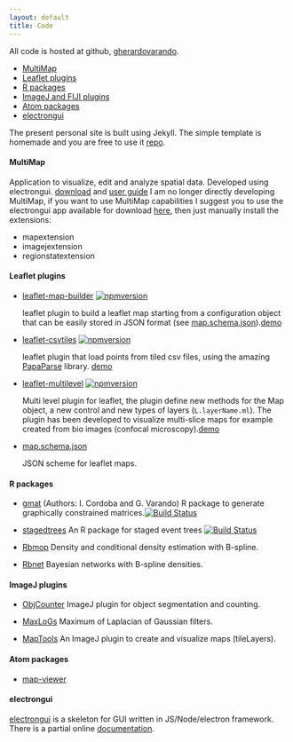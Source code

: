 ```yaml
--- 
layout: default 
title: Code 
---
```


All  code is hosted at github,
[gherardovarando](https://github.com/gherardovarando?tab=repositories).  

- [MultiMap](#multimap)
- [Leaflet plugins](#leaflet-plugins)
- [R packages](#r-packages)
- [ImageJ and FIJI plugins](#imagej-plugins)
- [Atom packages](#atom-packages)
- [electrongui](#electrongui)

The present personal site is built using Jekyll. 
The simple template is homemade and you are free to use it
[repo](https://github.com/gherardovarando/gherardovarando.github.io).  

#### MultiMap 

 Application to visualize, edit and analyze spatial data. Developed using
 electrongui.
 [download](https://github.com/ComputationalIntelligenceGroup/MultiMap/releases)
 and [user
 guide](https://computationalintelligencegroup.github.io/MultiMap-documentation/)
I am no longer directly developing MultiMap, if you want to use MultiMap capabilities
I suggest you to use the electrongui app available for download [here](https://github.com/gherardovarando/electrongui-dist/releases), then just manually install the 
extensions: 
- mapextension
- imagejextension
- regionstatextension
   

#### Leaflet plugins

- [leaflet-map-builder](https://github.com/gherardovarando/leaflet-map-builder)
  [![npmversion](https://badge.fury.io/js/leaflet-map-builder.svg)](https://badge.fury.io/js/leaflet-map-builder)

   leaflet plugin to build a leaflet map starting from a configuration object
   that can be easily stored in JSON format (see [map.schema.json](https://github.com/gherardovarando/map.schema.json)).[demo](https://gherardovarando.github.io/leaflet-map-builder/) 

- [leaflet-csvtiles](https://github.com/gherardovarando/leaflet-csvtiles)
  [![npmversion](https://badge.fury.io/js/leaflet-csvtiles.svg)](https://badge.fury.io/js/leaflet-csvtiles)

  leaflet plugin that load points from tiled csv files, using the amazing
  [PapaParse](http://papaparse.com/) library.
  [demo](https://gherardovarando.github.io/leaflet-csvtiles/demo/index.html)

- [leaflet-multilevel](https://github.com/gherardovarando/leaflet-multilevel)
  [![npmversion](https://badge.fury.io/js/leaflet-multilevel.svg)](https://badge.fury.io/js/leaflet-multilevel)
  
  Multi level plugin for leaflet, the plugin define new methods for the Map
  object, a new control and new types of layers (``L.layerName.ml``).  The
  plugin has been developed to visualize multi-slice maps for example created
  from bio images (confocal
  microscopy).[demo](https://gherardovarando.github.io/leaflet-multilevel/demo) 

- [map.schema.json](https://github.com/gherardovarando/map.schema.json) 

  JSON scheme for leaflet maps.

#### R packages

- [gmat](https://github.com/irenecrsn/gmat) (Authors: I. Cordoba and G. Varando)
  R package to generate graphically constrained matrices.[![Build Status](https://travis-ci.org/irenecrsn/gmat.svg?branch=master)](https://travis-ci.org/irenecrsn/gmat)

- [stagedtrees](https://github.com/gherardovarando/stagedtrees) 
  An R package for staged event trees [![Build Status](https://travis-ci.com/gherardovarando/stagedtrees.svg?branch=master)](https://travis-ci.com/gherardovarando/stagedtrees) 

- [Rbmop](https://github.com/gherardovarando/Rbmop) 
  Density and conditional density estimation with B-spline. 

- [Rbnet](https://github.com/gherardovarando/Rbnet)
  Bayesian networks with B-spline densities.


#### ImageJ plugins

- [ObjCounter](https://github.com/ComputationalIntelligenceGroup/ObjCounter)
  ImageJ plugin for object segmentation and counting.

- [MaxLoGs](https://github.com/ComputationalIntelligenceGroup/MaxLoGs)
  Maximum of Laplacian of Gaussian filters.
  
- [MapTools](https://github.com/ComputationalIntelligenceGroup/Map_tools) 
 An ImageJ plugin to create and visualize maps (tileLayers).

#### Atom packages

- [map-viewer](https://atom.io/packages/map-viewer)

#### electrongui 

[electrongui](https://github.com/gherardovarando/electrongui) is a skeleton for GUI written in JS/Node/electron framework.
There is a partial online [documentation](https://gherardovarando.github.io/electrongui/API.html).


